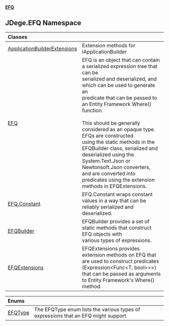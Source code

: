 #### [EFQ](index 'index')
## JDege.EFQ Namespace

| Classes | |
| :--- | :--- |
| [ApplicationBuilderExtensions](ApplicationBuilderExtensions 'JDege.EFQ.ApplicationBuilderExtensions') | Extension methods for IApplicationBuilder<br/> |
| [EFQ](EFQ 'JDege.EFQ.EFQ') | EFQ is an object that can contain a serialized expression tree that can be <br/>serialized and deserialized, and which can be used to generate an <br/>predicate that can be passed to an Entity Framework Where() function.<br/><br/>This should be generally considered as an opaque type. EFQs are constructed<br/>using the static methods in the EFQBuilder class, serialized and<br/>deserialized using the System.Text.Json or Newtonsoft.Json converters,<br/>and are converted into predicates using the extension methods in EFQExtensions.<br/> |
| [EFQ.Constant](EFQ_Constant 'JDege.EFQ.EFQ.Constant') | EFQ.Constant wraps constant values in a way that can be reliably serialized and deserialized.<br/> |
| [EFQBuilder](EFQBuilder 'JDege.EFQ.EFQBuilder') | EFQBuilder provides a set of static methods that construct EFQ objects with<br/>various types of expressions.<br/> |
| [EFQExtensions](EFQExtensions 'JDege.EFQ.EFQExtensions') | EFQExtensions provides extension methods on EFQ that are used to construct predicates (Expression<Func<T, bool>>>)<br/>that can be passed as arguments to Entity Framework's Where() method.<br/> |

| Enums | |
| :--- | :--- |
| [EFQType](EFQType 'JDege.EFQ.EFQType') | The EFQType enum lists the various types of expressions that an EFQ might support.<br/> |
